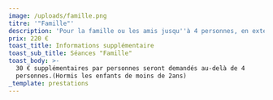 ```yaml
---
image: /uploads/famille.png
titre: '"Famille"'
description: 'Pour la famille ou les amis jusqu''à 4 personnes, en extérieur ou en studio.'
prix: 220 €
toast_title: Informations supplémentaire
toast_sub_title: Séances "Famille"
toast_body: >-
  30 € supplémentaires par personnes seront demandés au-delà de 4
  personnes.(Hormis les enfants de moins de 2ans)
_template: prestations
---
```





